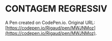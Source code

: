 # CONTAGEM REGRESSIV

A Pen created on CodePen.io. Original URL: [https://codepen.io/Rigaud/pen/MWJNMoz](https://codepen.io/Rigaud/pen/MWJNMoz).


